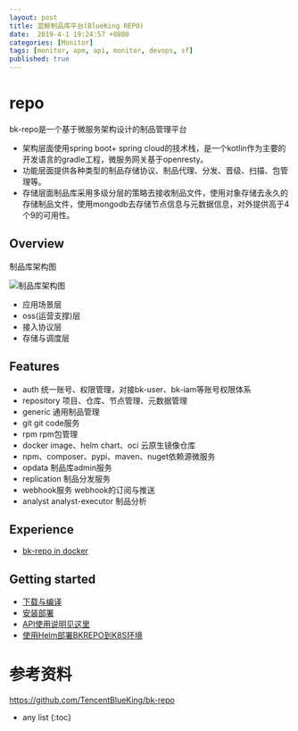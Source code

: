 ```yaml
---
layout: post
title: 蓝鲸制品库平台(BlueKing REPO)
date:  2019-4-1 19:24:57 +0800
categories: [Monitor]
tags: [monitor, apm, api, monitor, devops, sf]
published: true
---
```



# repo

bk-repo是一个基于微服务架构设计的制品管理平台
- 架构层面使用spring boot+ spring cloud的技术栈，是一个kotlin作为主要的开发语言的gradle工程，微服务网关基于openresty。
- 功能层面提供各种类型的制品存储协议、制品代理、分发、晋级、扫描、包管理等。
- 存储层面制品库采用多级分层的策略去接收制品文件，使用对象存储去永久的存储制品文件，使用mongodb去存储节点信息与元数据信息，对外提供高于4个9的可用性。


## Overview
制品库架构图

![制品库架构图](https://github.com/TencentBlueKing/bk-repo/blob/master/docs/resource/bkrepo.png)

- 应用场景层
- oss(运营支撑)层
- 接入协议层
- 存储与调度层


## Features
- auth 统一账号、权限管理，对接bk-user、bk-iam等账号权限体系
- repository 项目、仓库、节点管理、元数据管理
- generic 通用制品管理
- git git code服务
- rpm rpm包管理
- docker image、helm chart、oci 云原生镜像仓库
- npm、composer、pypi、maven、nuget依赖源微服务
- opdata 制品库admin服务
- replication 制品分发服务
- webhook服务 webhook的订阅与推送
- analyst analyst-executor 制品分析

## Experience
- [bk-repo in docker](https://hub.docker.com/r/bkrepo/bkrepo)

## Getting started
* [下载与编译](docs/install/compile.md)
* [安装部署](docs/install/binary/README.md)
* [API使用说明见这里](docs/apidoc/)
* [使用Helm部署BKREPO到K8S环境](support-files/kubernetes/README.md)






# 参考资料

https://github.com/TencentBlueKing/bk-repo

* any list
{:toc}